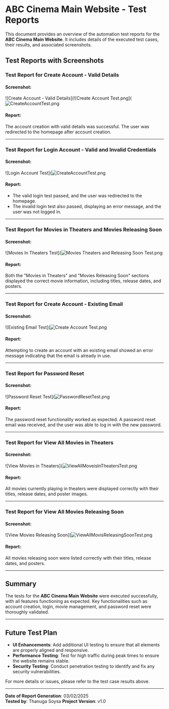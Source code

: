# ABC Cinema Main Website - Test Reports

This document provides an overview of the automation test reports for the **ABC Cinema Main Website**. It includes details of the executed test cases, their results, and associated screenshots.


## Test Reports with Screenshots

### Test Report for Create Account - Valid Details

#### Screenshot:
![Create Account - Valid Details](![Create Account Test.png](![CreateAccountTest.png](src/main/java/utils/images/CreateAccountTest.png)

#### Report:
The account creation with valid details was successful. The user was redirected to the homepage after account creation.

---

### Test Report for Login Account - Valid and Invalid Credentials

#### Screenshot:
![Login Account Test](![CreateAccountTest.png](src/main/java/utils/images/CreateAccountTest.png)

#### Report:
- The valid login test passed, and the user was redirected to the homepage.
- The invalid login test also passed, displaying an error message, and the user was not logged in.

---

### Test Report for Movies in Theaters and Movies Releasing Soon

#### Screenshot:
![Movies In Theaters Test](![Movies Theaters and Releasing Soon Test.png](src/main/java/utils/images/Movies%20Theaters%20and%20Releasing%20Soon%20Test.png)

#### Report:
Both the "Movies in Theaters" and "Movies Releasing Soon" sections displayed the correct movie information, including titles, release dates, and posters.

---

### Test Report for Create Account - Existing Email

#### Screenshot:
![Existing Email Test](![Create Account Test.png](src/main/java/utils/images/Create%20Account%20Test.png)

#### Report:
Attempting to create an account with an existing email showed an error message indicating that the email is already in use.

---

### Test Report for Password Reset

#### Screenshot:
![Password Reset Test](![PasswordResetTest.png](src/main/java/utils/images/PasswordResetTest.png)

#### Report:
The password reset functionality worked as expected. A password reset email was received, and the user was able to log in with the new password.

---

### Test Report for View All Movies in Theaters

#### Screenshot:
![View Movies in Theaters](![ViewAllMoveisInTheatersTest.png](src/main/java/utils/images/ViewAllMoveisInTheatersTest.png)

#### Report:
All movies currently playing in theaters were displayed correctly with their titles, release dates, and poster images.

---

### Test Report for View All Movies Releasing Soon

#### Screenshot:
![View Movies Releasing Soon](![ViewAllMovisReleasingSoonTest.png](src/main/java/utils/images/ViewAllMovisReleasingSoonTest.png)

#### Report:
All movies releasing soon were listed correctly with their titles, release dates, and posters.

---

## Summary

The tests for the **ABC Cinema Main Website** were executed successfully, with all features functioning as expected. Key functionalities such as account creation, login, movie management, and password reset were thoroughly validated.

---

## Future Test Plan

- **UI Enhancements**: Add additional UI testing to ensure that all elements are properly aligned and responsive.
- **Performance Testing**: Test for high traffic during peak times to ensure the website remains stable.
- **Security Testing**: Conduct penetration testing to identify and fix any security vulnerabilities.

For more details or issues, please refer to the test case results above.

---

**Date of Report Generation**: 03/02/2025  
**Tested by**: Thanuga Soysa 
**Project Version**: v1.0
